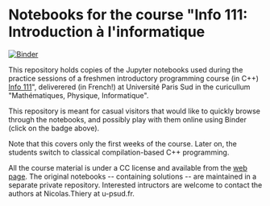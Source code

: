 # Notebooks for the course "Info 111: Introduction à l'informatique

[![Binder](https://mybinder.org/badge.svg)](https://mybinder.org/v2/gh/nthiery/Info111-notebooks/master)

This repository holds copies of the Jupyter notebooks used during the
practice sessions of a freshmen introductory programming course (in C++)
[Info 111](http://Nicolas.Thiery.name/Enseignement/Info111)",
deliverered (in French!) at Université Paris Sud in the curicullum
"Mathématiques, Physique, Informatique".

This repository is meant for casual visitors that would like to
quickly browse through the notebooks, and possibly play with them
online using Binder (click on the badge above).

Note that this covers only the first weeks of the course. Later on,
the students switch to classical compilation-based C++ programming.

All the course material is under a CC license and available from the
[web page](http://Nicolas.Thiery.name/Enseignement/Info111).
The original notebooks -- containing solutions -- are maintained in a
separate private repository. Interested intructors are welcome to
contact the authors at Nicolas.Thiery at u-psud.fr.
